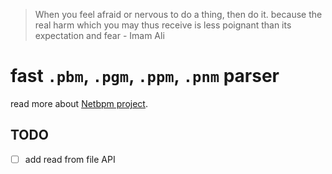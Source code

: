 > When you feel afraid or nervous to do a thing, then do it. because the real harm which you may thus receive is less poignant than its expectation and fear - Imam Ali

# fast `.pbm`, `.pgm`, `.ppm`, `.pnm` parser
read more about [Netbpm project](https://en.wikipedia.org/wiki/Netpbm).

## TODO
- [ ] add read from file API
